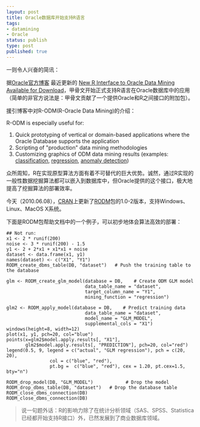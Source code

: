 ```yaml
--- 
layout: post
title: Oracle数据库开始支持R语言
tags: 
- datamining
- Oracle
status: publish
type: post
published: true
---
```

一则令人兴奋的简讯：

据<a href="http://blogs.oracle.com/" target="_blank">Oracle官方博客</a> 最近更新的 <a href="http://blogs.oracle.com/datamining/2010/05/new_r_interface_to_oracle_data_mining_available_for_download.html" target="_self">New R Interface to Oracle Data Mining Available for Download</a>，甲骨文开始正式支持R语言在Oracle数据库中的应用（简单的非官方说法是：甲骨文贡献了一个提供Oracle和R之间接口的附加包）。

援引博客中对R-ODM(R-Oracle Data Mining)的介绍：

R-ODM is especially useful for:

1. Quick prototyping of vertical or domain-based applications where the Oracle Database supports the application
2. Scripting of "production" data mining methodologies
3. Customizing graphics of ODM data mining results (examples: <a href="http://www.oracle.com/technology/products/bi/odm/images/rodm_classification.jpg">classification</a>, <a href="http://www.oracle.com/technology/products/bi/odm/images/rodm_regression.jpg">regression</a>, <a href="http://www.oracle.com/technology/products/bi/odm/images/rodm_anomaly_detection.jpg">anomaly detection</a>)

众所周知，R在实现原型算法方面有着不可替代的巨大优势。诚然，通过R实现的一般性数据挖掘算法都可以嵌入到数据库中，但Oracle提供的这个接口，极大地提高了挖掘算法的部署效率。

今天（2010.06.08），<a href="http://cran.r-project.org/" target="_self">CRAN</a>上更新了<a href="http://cran.r-project.org/web/packages/RODM/index.html" target="_self">RODM</a>包的1.0-2版本，支持Windows、Linux、MacOS X系统。

下面是RODM包帮助文档中的一个例子，可以初步地体会算法高效的部署：


```
## Not run:
x1 <- 2 * runif(200)
noise <- 3 * runif(200) - 1.5
y1 <- 2 + 2*x1 + x1*x1 + noise
dataset <- data.frame(x1, y1)
names(dataset) <- c("X1", "Y1")
RODM_create_dbms_table(DB, "dataset")   # Push the training table to the database

glm <- RODM_create_glm_model(database = DB,    # Create ODM GLM model
                             data_table_name = "dataset",
                             target_column_name = "Y1",
                             mining_function = "regression")

glm2 <- RODM_apply_model(database = DB,    # Predict training data
                             data_table_name = "dataset",
                             model_name = "GLM_MODEL",
                             supplemental_cols = "X1")
windows(height=8, width=12)
plot(x1, y1, pch=20, col="blue")
points(x=glm2$model.apply.results[, "X1"],
       glm2$model.apply.results[, "PREDICTION"], pch=20, col="red")
legend(0.5, 9, legend = c("actual", "GLM regression"), pch = c(20, 20),
                col = c("blue", "red"),
                pt.bg =  c("blue", "red"), cex = 1.20, pt.cex=1.5, bty="n")

RODM_drop_model(DB, "GLM_MODEL")            # Drop the model
RODM_drop_dbms_table(DB, "dataset")   # Drop the database table
RODM_close_dbms_connection(DB)
RODM_close_dbms_connection(DB)
```

> 说一句题外话：R的影响力除了在统计分析领域（SAS、SPSS、Statistica已经都开始支持R接口）外，已然发展到了商业数据库领域。
